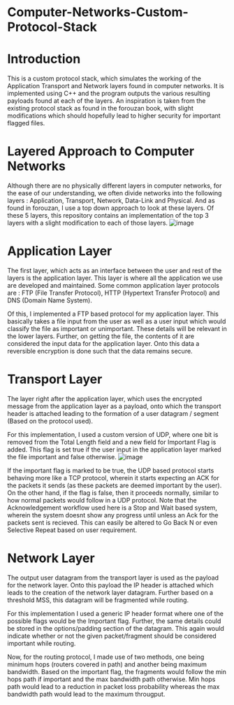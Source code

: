 # Computer-Networks-Custom-Protocol-Stack

# Introduction 

This is a custom protocol stack, which simulates the working of the Application Transport and Network layers found in computer networks. It is implemented using C++ and the program outputs the various resulting payloads found at each of the layers. An inspiration is taken from the existing protocol stack as found in the forouzan book, with slight modifications which should hopefully lead to higher security for important flagged files.

# Layered Approach to Computer Networks 

Although there are no physically different layers in computer networks, for the ease of our understanding, we often divide networks into the following layers : Application, Transport, Network, Data-Link and Physical. And as found in forouzan, I use a top down approach to look at these layers. Of these 5 layers, this repository contains an implementation of the top 3 layers with a slight modification to each of those layers. 
![image](https://github.com/user-attachments/assets/d1489b33-e731-48b2-a994-a3f6f4d0e95b)

# Application Layer 

The first layer, which acts as an interface between the user and rest of the layers is the application layer. This layer is where all the application we use are developed and maintained. Some common application layer protocols are : FTP (File Transfer Protocol), HTTP (Hypertext Transfer Protocol) and DNS (Domain Name System). 

Of this, I implemented a FTP based protocol for my application layer. This basically takes a file input from the user as well as a user input which would classify the file as important or unimportant. These details will be relevant in the lower layers. Further, on getting the file, the contents of it are considered the input data for the application layer. Onto this data a reversible encryption is done such that the data remains secure.

# Transport Layer 

The layer right after the application layer, which uses the encrypted message from the application layer as a payload, onto which the transport header is attached leading to the formation of a user datagram / segment (Based on the protocol used). 

For this implementation, I used a custom version of UDP, where one bit is removed from the Total Length field and a new field for Important Flag is added. This flag is set true if the user input in the application layer marked the file important and false otherwise.
![image](https://github.com/user-attachments/assets/2278fc6e-c042-41cc-bd8a-b6bcfca6b13f)

If the important flag is marked to be true, the UDP based protocol starts behaving more like a TCP protocol, wherein it starts expecting an ACK for the packets it sends (as these packets are deemed important by the user). On the other hand, if the flag is false, then it proceeds normally, similar to how normal packets would follow in a UDP protocol.
Note that the Acknowledgement workflow used here is a Stop and Wait based system, wherein the system doesnt show any progress until unless an Ack for the packets sent is recieved. This can easily be altered to Go Back N or even Selective Repeat based on user requirement. 

# Network Layer 

The output user datagram from the transport layer is used as the payload for the network layer. Onto this payload the IP header is attached which leads to the creation of the network layer datagram. Further based on a threshold MSS, this datagram will be fragmented while routing.

For this implementation I used a generic IP header format where one of the possible flags would be the Important flag. Further, the same details could be stored in the options/padding section of the datagram. This again would indicate whether or not the given packet/fragment should be considered important while routing.

Now, for the routing protocol, I made use of two methods, one being minimum hops (routers covered in path) and another being maximum bandwidth. Based on the important flag, the fragments would follow the min hops path if important and the max bandwidth path otherwise. Min hops path would lead to a reduction in packet loss probability whereas the max bandwidth path would lead to the maximum througput. 



